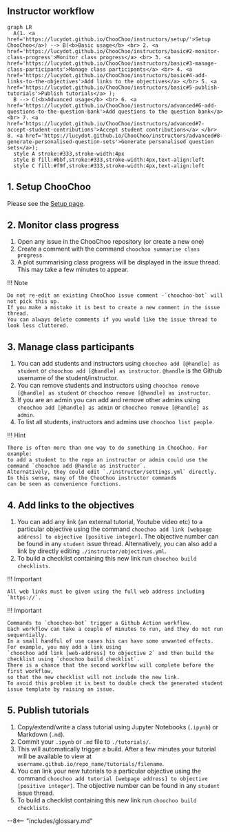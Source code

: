## Instructor workflow

``` mermaid
graph LR
  A(1. <a href='https://lucydot.github.io/ChooChoo/instructors/setup/'>Setup ChooChoo</a>) --> B(<b>Basic usage</b> <br> 2. <a href='https://lucydot.github.io/ChooChoo/instructors/basic#2-monitor-class-progress'>Monitor class progress</a> <br> 3. <a href='https://lucydot.github.io/ChooChoo/instructors/basic#3-manage-class-participants'>Manage class participants</a> <br> 4. <a href='https://lucydot.github.io/ChooChoo/instructors/basic#4-add-links-to-the-objectives'>Add links to the objectives</a> </br> 5. <a href='https://lucydot.github.io/ChooChoo/instructors/basic#5-publish-tutorials'>Publish tutorials</a> ); 
  B --> C(<b>Advanced usage</b> <br> 6. <a href='https://lucydot.github.io/ChooChoo/instructors/advanced#6-add-questions-to-the-question-bank'>Add questions to the question bank</a> <br> 7. <a href='https://lucydot.github.io/ChooChoo/instructors/advanced#7-accept-student-contributions'>Accept student contributions</a> </br> 8. <a href='https://lucydot.github.io/ChooChoo/instructors/advanced#8-generate-personalised-question-sets'>Generate personalised question sets</a>);
  style A stroke:#333,stroke-width:4px
  style B fill:#bbf,stroke:#333,stroke-width:4px,text-align:left
  style C fill:#f9f,stroke:#333,stroke-width:4px,text-align:left
```

## 1. Setup ChooChoo

Please see the [Setup page](./setup.md).

## 2. Monitor class progress

1. Open any issue in the ChooChoo repository (or create a new one)
2. Create a comment with the command `choochoo summarise class progress`
3. A plot summarising class progress will be displayed in the issue thread. This may take a few minutes to appear.

!!! Note

    Do not re-edit an existing ChooChoo issue comment -`choochoo-bot` will not pick this up. 
    If you make a mistake it is best to create a new comment in the issue thread.
    You can always delete comments if you would like the issue thread to look less cluttered.
    
## 3. Manage class participants

1. You can add students and instructors using `choochoo add [@handle] as student` or `choochoo add [@handle] as instructor`. `@handle` is the Github username of the student/instructor.
2. You can remove students and instructors using `choochoo remove [@handle] as student` or `choochoo remove [@handle] as instructor`.
3. If you are an admin you can add and remove other admins using `choochoo add [@handle] as admin` or `choochoo remove [@handle] as admin`.
4. To list all students, instructors and admins use `choochoo list people`.

!!! Hint

    There is often more than one way to do something in ChooChoo. For example:
    to add a student to the repo an instructor or admin could use the command `choochoo add @handle as instructor`. 
    Alternatively, they could edit `./instructor/settings.yml` directly. In this sense, many of the ChooChoo instructor commands 
    can be seen as convenience functions.

## 4. Add links to the objectives

1. You can add any link (an external tutorial, Youtube video etc) to a particular objective using the command `choochoo add link [webpage address] to objective [positive integer]`. The objective number can be found in any `student` issue thread.  Alternatively, you can also add a link by directly editing `./instructor/objectives.yml`.   
2. To build a checklist containing this new link run `choochoo build checklists`.      

!!! Important

    All web links must be given using the full web address including `https://`.

!!! Important

    Commands to `choochoo-bot` trigger a Github Action workflow. 
    Each workflow can take a couple of minutes to run, and they do not run sequentially.
    In a small handful of use cases his can have some unwanted effects. For example, you may add a link using 
    `choochoo add link [web-address] to objective 2` and then build the checklist using `choochoo build checklist`.
    There is a chance that the second workflow will complete before the first workflow,
    so that the new checklist will not include the new link. 
    To avoid this problem it is best to double check the generated student issue template by raising an issue.

## 5. Publish tutorials

1. Copy/extend/write a class tutorial using Jupyter Notebooks (`.ipynb`) or Markdown (`.md`).
2. Commit your `.ipynb` or `.md` file to `./tutorials/`.
3. This will automatically trigger a build. After a few minutes your tutorial will be available to view at `username.github.io/repo_name/tutorials/filename`.
4. You can link your new tutorials to a particular objective using the command `choochoo add tutorial [webpage address] to objective [positive integer]`. The objective number can be found in any `student` issue thread.
5. To build a checklist containing this new link run `choochoo build checklists`.
    
--8<-- "includes/glossary.md"



